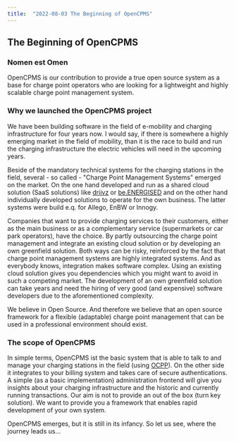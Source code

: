 ```yaml
---
title:  "2022-08-03 The Beginning of OpenCPMS"
---
```


## The Beginning of OpenCPMS

### Nomen est Omen 
OpenCPMS is our contribution to provide a true open source system as a base 
for charge point operators who are looking for a lightweight and highly scalable charge point 
management system.  

### Why we launched the OpenCPMS project
We have been building software in the field of e-mobility and charging infrastructure for four years now.
I would say, if there is somewhere a highly emerging market in the field of mobility, than it is the 
race to build and run the charging infrastructure the electric vehicles will need in the upcoming years. 

Beside of the mandatory technical systems for the charging stations in the field, several - so called - 
"Charge Point Management Systems" emerged on the market. On the one hand developed and run as a 
shared cloud solution (SaaS solutions) like <a href="https://driivz.com">driivz</a> or 
<a href="The Beginning of the OpenCPMS Story">be.ENERGISED</a> and on the other hand individually developed solutions to operate
for the own business. The latter systems were build e.q. for Allego, EnBW or Innogy. 

Companies that want to provide charging services to their customers, either as the main business or
as a complementary service (supermarkets or car park operators), have the choice. By partly outsourcing
the charge point management and integrate an existing cloud solution or by developing an own greenfield
solution. Both ways can be risky, reinforced by the fact that charge point management systems are highly integrated systems. And 
as everybody knows, integration makes software complex. Using an existing cloud solution gives you dependencies
which you might want to avoid in such a competing market. The development of an own greenfield solution
can take years and need the hiring of very good (and expensive) software developers due to the aforementioned
complexity.

We believe in Open Source. And therefore we believe that an open source framework for a flexible (adaptable)
charge point management that can be used in a professional environment should exist.

### The scope of OpenCPMS
In simple terms, OpenCPMS ist the basic system that is able to talk to and manage your charging stations in the field 
(using <a href="https://www.openchargealliance.org/protocols/">OCPP</a>). On the other side it integrates to your billing system and takes care of secure authentications.
A simple (as a basic implementation) administration frontend will give you insights about your charging infrastructure and
the historic and currently running transactions. Our aim is not to provide an out of the box (turn key solution). We want to 
provide you a framework that enables rapid development of your own system.

OpenCPMS emerges, but it is still in its infancy. So let us see, where the journey leads us...



